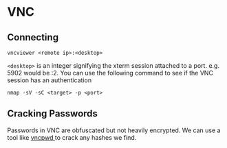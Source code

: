 # VNC

## Connecting

```text
vncviewer <remote ip>:<desktop>
```

`<desktop>` is an integer signifying the xterm session attached to a port. e.g. 5902 would be :2. You can use the following command to see if the VNC session has an authentication

```text
nmap -sV -sC <target> -p <port>
```

## Cracking Passwords

Passwords in VNC are obfuscated but not heavily encrypted. We can use a tool like [vncpwd ](https://github.com/jeroennijhof/vncpwd)to crack any hashes we find.


